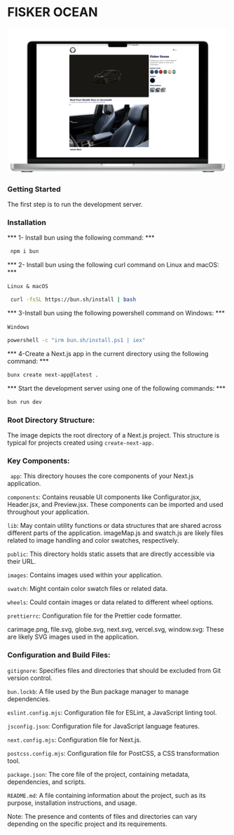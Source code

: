 # FISKER OCEAN

![mockup](mockup.png)

### Getting Started

 The first step is to run the development server.

### Installation 


*** 1- Install bun using the following command: ***

```bash
 npm i bun 
```

***  2- Install bun using the following curl command on Linux and macOS: *** 

``` Linux & macOS ```
```bash
 curl -fsSL https://bun.sh/install | bash
 ```

*** 3-Install bun using the following powershell command on Windows: ***

```Windows```

```bash
powershell -c "irm bun.sh/install.ps1 | iex"
```

*** 4-Create a Next.js app in the current directory using the following command: ***
```bash
bunx create next-app@latest .
```

*** Start the development server using one of the following commands: ***

```bash
bun run dev
```

### Root Directory Structure: ###

The image depicts the root directory of a Next.js project. This structure is typical for projects created using ``` create-next-app. ```

### Key Components: ###

``` app```: This directory houses the core components of your Next.js application.

```components```: Contains reusable UI components like Configurator.jsx, Header.jsx, and Preview.jsx. These components can be imported and used throughout your application.

```lib```: May contain utility functions or data structures that are shared across different parts of the application.
imageMap.js and swatch.js are likely files related to image handling and color swatches, respectively.

```public```: This directory holds static assets that are directly accessible via their URL.

```images```: Contains images used within your application.

```swatch```: Might contain color swatch files or related data.

```wheels```: Could contain images or data related to different wheel options.

```prettierrc```: Configuration file for the Prettier code formatter.

carimage.png, file.svg, globe.svg, next.svg, vercel.svg, window.svg: These are likely SVG images used in the application.


### Configuration and Build Files: ###

```gitignore```: Specifies files and directories that should be excluded from Git version control.

```bun.lockb```: A file used by the Bun package manager to manage dependencies.

```eslint.config.mjs```: Configuration file for ESLint, a JavaScript linting tool.

```jsconfig.json```: Configuration file for JavaScript language features.

```next.config.mjs```: Configuration file for Next.js.

```postcss.config.mjs```: Configuration file for PostCSS, a CSS transformation tool.

```package.json```: The core file of the project, containing metadata, dependencies, and scripts.

```README.md```: A file containing information about the project, such as its purpose, installation instructions, and usage.


Note: The presence and contents of files and directories can vary depending on the specific project and its requirements.
